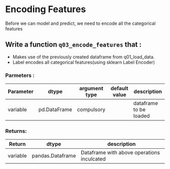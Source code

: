 # Encoding Features

Before we can model and predict, we need to encode all the categorical features

## Write a function `q03_encode_features` that :

- Makes use of the previously created dataframe from q01_load_data.
- Label encodes all categorical features(using sklearn Label Encoder)

### Parmeters :
| Parameter | dtype | argument type | default value | description |
| --- | --- | --- | --- | --- |
| variable | pd.DataFrame | compulsory | | dataframe to be loaded |

### Returns:
| Return | dtype | description |
| --- | --- | --- |
| variable | pandas.Dataframe | Dataframe with above operations inculcated |
